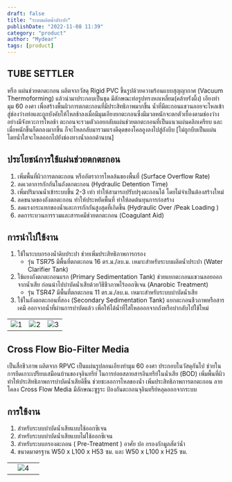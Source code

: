 ```yaml
---
draft: false
title: "ระบบผลิตน้ำประปา"
publishDate: "2022-11-08 11:39"
category: "product"
author: "Mydear"
tags: [product]
---
```


## TUBE SETTLER

หรือ แผ่นช่วยตกตะกอน ผลิตจากวัสดุ Rigid PVC ขึ้นรูปด้วยความร้อนแบบสุญญากาศ (Vacuum Thermoforming) แล้วนำมาประกอบเป็นชุด มีลักษณะท่อรูปทรงหกเหลี่ยม(คล้ายรังผึ้ง) เอียงทำมุม 60 องศา เพื่อสร้างพื้นผิวการตกตะกอนที่มีประสิทธิภาพมากขึ้น น้ำที่มีตะกอนแขวนลอยจะไหลเข้าสู่ช่องว่างท่อและถูกบังคับให้ไหลช้าลงเมื่อมีมุมเอียงยกตะกอนซึ่งมีมวลหนักจะตกตัวเยื้องตามช่องว่างอย่างมีจังหวะการไหลช้า ตะกอนจะรวมตัวถอยกลับแผ่นช่วยตกตะกอนที่เป็นแนวแผ่นคลิกเครียบ และเมื่อหนักขึ้นก็ตกลงมากขึ้น ก็จะไหลกลับมารวมแรงดีดุดของโคลอูงลงไปสู่ถังบีบ [ไม่ถูกบีบเป็นแผ่น โดยน้ำใสจะไหลออกไปยังช่องทางน้ำออกด้านบน]


## ประโยชน์การใช้แผ่นช่วยตกตะกอน

1. เพิ่มพื้นที่ผิวการตกตะกอน หรืออัตราการไหลล้นของพื้นที่ (Surface Overflow Rate)
2. ลดเวลาการกักกันในถังตกตะกอน (Hydraulic Detention Time)
3. เพิ่มปริมาณน้ำเข้าระบบขึ้น 2-3 เท่า ทำให้สามารถปรับปรุงตะกอนได้ โดยไม่จำเป็นต้องสร้างใหม่
4. ลดขนาดของถังตกตะกอน ทำให้ประหยัดพื้นที่ ทำให้ลดต้นทุนการก่อสร้าง
5. ลดแรงกระแทกของน้ำและการกักกันสูงสุดที่เกิดขึ้น (Hydraulic Over /Peak Loading )
6. ลดการะบวนการรวมและสารเคมีช่วยตกตะกอน (Coagulant Aid)

## การนำไปใช้งาน

1. ใช้ในระบบกรองน้ำดิบประปา ช่วยเพิ่มประสิทธิภาพการกรอง
   - รุ่น TSR75 มีพื้นที่ตกตะกอน 16 ตร.ม./ลบ.ม. เหมาะสำหรับระบบผลิตน้ำประปา (Water Clarifier Tank)
2. ใช้แยงถังตกตะกอนแรก (Primary Sedimentation Tank) ช่วยแยกตะกอนแขวนลอยออกจากน้ำเสีย ก่อนนำไปบำบัดน้ำเสียด้วยวิธีชีวภาพไร้ออกซิเจน (Anarobic Treatment)
   - รุ่น TSR47 มีพื้นที่ตกตะกอน 11 ตร.ม./ลบ.ม. เหมาะสำหรับระบบบำบัดน้ำเสีย
3. ใช้ในถังตกตะกอนที่สอง (Secondary Sedimentation Tank) แยกตะกอนชีวภาพหรือสารเคมี ออกจากน้ำที่ผ่านการบำบัดแล้ว เพื่อให้ได้น้ำที่ใสไหลออกจากถังหรือบำกลับไปใช้ใหม่

|   |  |  |
|---|---|---|
| ![1](@assets/portable_water_plant/1.png) | ![2](@assets/portable_water_plant/2.png) | ![3](@assets/portable_water_plant/3.png) |

## Cross Flow Bio-Filter Media

เป็นสื่อชีวภาพ ผลิตจาก RPVC เป็นแผ่นรูปลอนเอียงทำมุม 60 องศา ประกอบในวัสดุกันไป ช่วยในการยึดเกาะเปรียบเสมือนบ้านของจุลินทรีย์ ในการย่อยสลายสารอินทรีย์ในน้ำเสีย (BOD) เพิ่มพื้นที่ผิว ทำให้ประสิทธิภาพการบำบัดน้ำเสียดีขึ้น ช่วยชะลอการไหลของน้ำ เพิ่มประสิทธิภาพการตกตะกอน ลายโคลง Cross Flow Media มีลักษณะซูรูระ ป้องกันตะกอนจุลินทรีย์หลุดออกจากระบบ

## การใช้งาน

1. สำหรับระบบบำบัดน้ำเสียแบบใช้ออกซิเจน
2. สำหรับระบบบำบัดน้ำเสียแบบไม่ใช้ออกซิเจน
3. สำหรับระบบกรองตะกอน ( Pre-Treatment ) อาศัย ปอ กรองกักมูลสัตว์น้ำ
4. ขนาดมาตรฐาน W50 x L100 x H53 ซม. และ W50 x L100 x H25 ซม.

|   |   |   |
|:-:|:-:|:-:|
| |![4](@assets/portable_water_plant/4.png)  ||
